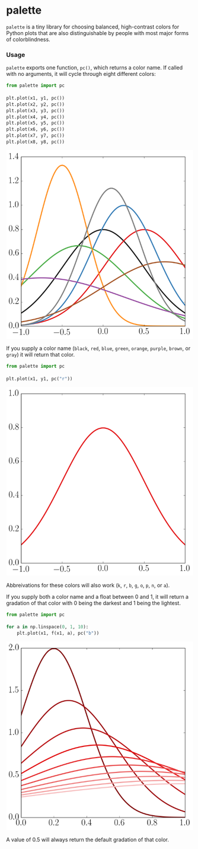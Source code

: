 # palette

`palette` is a tiny library for choosing balanced, high-contrast colors for Python plots that are also distinguishable by people with most major forms of colorblindness.

### Usage

`palette` exports one function, `pc()`, which returns a color name. If called with no arguments, it will cycle through eight different colors:

```Python
from palette import pc

plt.plot(x1, y1, pc())
plt.plot(x2, y2, pc())
plt.plot(x3, y3, pc())
plt.plot(x4, y4, pc())
plt.plot(x5, y5, pc())
plt.plot(x6, y6, pc())
plt.plot(x7, y7, pc())
plt.plot(x8, y8, pc())
```

![cycling through colors](README_images/color_cycle.png)

If you supply a color name (`black`, `red`, `blue`, `green`, `orange`, `purple`, `brown`, or `gray`) it will return that color.

```Python
from palette import pc

plt.plot(x1, y1, pc("r"))
```

![single color](README_images/one_color.png)

Abbreivations for these colors will also work (`k`, `r`, `b`, `g`, `o`, `p`, `n`, or `a`).

If you supply both a color name and a float between 0 and 1, it will return a gradation of that color with 0 being the darkest and 1 being the lightest.

```Python
from palette import pc

for a in np.linspace(0, 1, 10):
    plt.plot(x1, f(x1, a), pc("b"))
```

![color gradations](README_images/color_range.png)

A value of 0.5 will always return the default gradation of that color.

